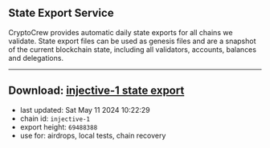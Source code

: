 ## State Export Service
CryptoCrew provides automatic daily state exports for all chains we validate. State export files can be used as genesis files and are a snapshot of the current blockchain state, including all validators, accounts, balances and delegations.

---
**Download: [injective-1 state export](https://dl-eu2.ccvalidators.com/SERVICE/injective/injective-1_export_69488388.json)**
---

- last updated: Sat May 11 2024 10:22:29
- chain id: `injective-1`
- export height: `69488388`
- use for: airdrops, local tests, chain recovery
